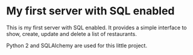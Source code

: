 # My first server with SQL enabled

This is my first server with SQL enabled. It provides a simple interface to show, create, update and delete a list of restaurants. 

Python 2 and SQLAlchemy are used for this little project.